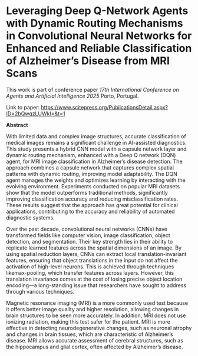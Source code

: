 # Leveraging Deep Q-Network Agents with Dynamic Routing Mechanisms in Convolutional Neural Networks for Enhanced and Reliable Classification of Alzheimer’s Disease from MRI Scans

This work is part of conference paper _17th International Conference on Agents and Artificial Intelligence 2025_ Porto, Portugal. 

Link to paper: https://www.scitepress.org/PublicationsDetail.aspx?ID=2bQwqzLUWkI=&t=1

**Abstract**

With limited data and complex image structures, accurate classification of medical images remains a significant challenge in AI-assisted diagnostics. This study presents a hybrid CNN model with a capsule network layer and dynamic routing mechanism, enhanced with a Deep Q network (DQN) agent, for MRI image classification in Alzheimer’s disease detection. The approach combines a capsule network that captures complex spatial patterns with dynamic routing, improving model adaptability. The DQN agent manages the weights and optimizes learning by interacting with the evolving environment. Experiments conducted on popular MRI datasets show that the model outperforms traditional methods, significantly improving classification accuracy and reducing misclassification rates. These results suggest that the approach has great potential for clinical applications, contributing to the accuracy and reliability of automated diagnostic systems.

Over the past decade, convolutional neural networks
(CNNs) have transformed fields like computer vision,
image classification, object detection, and segmentation. Their key strength lies in their
ability to replicate learned features across the spatial
dimensions of an image. By using spatial reduction
layers, CNNs can extract local translation-invariant
features, ensuring that object translations in the input
do not affect the activation of high-level neurons.
This is achieved through techniques likemax-pooling,
which transfer features across layers. However, this
translation invariance comes at the cost of losing precise
object location encoding—a long-standing issue
that researchers have sought to address through various
techniques.

Magnetic resonance imaging (MRI) is a more
commonly used test because it offers better image
quality and higher resolution, allowing changes in
brain structures to be seen more accurately. In addition,
MRI does not use ionizing radiation, making
this test safer for the patient. MRI is more effective
in detecting neurodegenerative changes, such as
neuronal atrophy and changes in brain tissues, which
are characteristic of Alzheimer’s disease. MRI allows
accurate assessment of cerebral structures, such
as the hippocampus and glial cortex, often affected by
Alzheimer’s disease.


